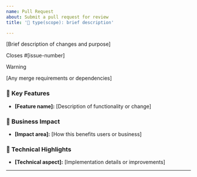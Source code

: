 ```yaml
---
name: Pull Request
about: Submit a pull request for review
title: '🔄 type(scope): brief description'

---
```


[Brief description of changes and purpose]

Closes #[issue-number]

> [!WARNING]
>
> [Any merge requirements or dependencies]

### 🎯 Key Features

- **[Feature name]:** [Description of functionality or change]

### 💼 Business Impact

- **[Impact area]:** [How this benefits users or business]

### 🔧 Technical Highlights

- **[Technical aspect]:** [Implementation details or improvements]

---
